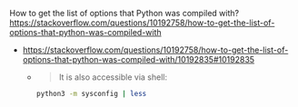 
How to get the list of options that Python was compiled with? https://stackoverflow.com/questions/10192758/how-to-get-the-list-of-options-that-python-was-compiled-with
- https://stackoverflow.com/questions/10192758/how-to-get-the-list-of-options-that-python-was-compiled-with/10192835#10192835
  * > It is also accessible via shell:
    ```sh
    python3 -m sysconfig | less
    ```
